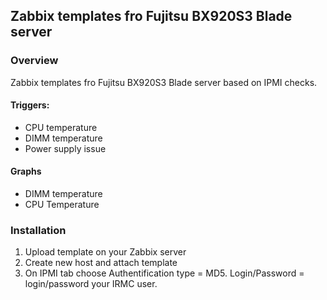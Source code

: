 ## Zabbix templates fro Fujitsu BX920S3 Blade server
### Overview
Zabbix templates fro Fujitsu BX920S3 Blade server based on IPMI checks.
#### Triggers:
* CPU temperature
* DIMM temperature
* Power supply issue
#### Graphs
* DIMM temperature
* CPU Temperature
### Installation
1. Upload template on your Zabbix server
2. Create new host and attach template
3. On IPMI tab choose Authentification type = MD5. Login/Password = login/password your IRMC user. 
